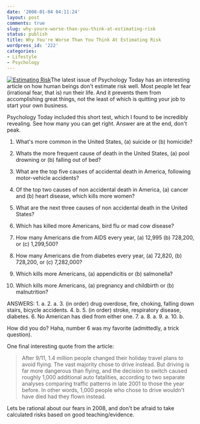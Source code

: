 ```yaml
---
date: '2008-01-04 04:11:24'
layout: post
comments: true
slug: why-youre-worse-than-you-think-at-estimating-risk
status: publish
title: Why You're Worse Than You Think At Estimating Risk
wordpress_id: '222'
categories:
- Lifestyle
- Psychology
---
```


[![Estimating Risk](http://s3.amazonaws.com/oldbloguploads/2008/01/898293_deporte_meseta_patagonica_51-150x150.jpg)](http://s3.amazonaws.com/oldbloguploads/2008/01/898293_deporte_meseta_patagonica_51.jpg)The latest issue of Psychology Today has an interesting article on how human beings don't estimate risk well.  Most people let fear (irrational fear, that is) run their life.  And it prevents them from  accomplishing great things, not the least of which is quitting your job to start your own business.

Psychology Today included this short test, which I found to be incredibly revealing.  See how many you can get right.  Answer are at the end, don't peak.




	
  1. What's more common in the United States, (a) suicide or (b) homicide?

	
  2. Whats the more frequent cause of death in the United States, (a) pool drowning or (b) falling out of bed?

	
  3. What are the top five causes of accidental death in America, following motor-vehicle accidents?

	
  4. Of the top two causes of non accidental death in America, (a) cancer and (b) heart disease, which kills more women?

	
  5. What are the next three causes of non accidental death in the United States?

	
  6. Which has killed more Americans, bird flu or mad cow disease?

	
  7. How many Americans die from AIDS every year, (a) 12,995 (b) 728,200, or (c) 1,299,500?

	
  8. How many Americans die from diabetes every year, (a) 72,820, (b) 728,200, or (c) 7,282,000?

	
  9. Which kills more Americans, (a) appendicitis or (b) salmonella?

	
  10. Which kills more Americans, (a) pregnancy and childbirth or (b) malnutrition?





ANSWERS: 1. a. 2. a. 3. (in order) drug overdose, fire, choking, falling down stairs, bicycle accidents. 4. b. 5. (in order) stroke, respiratory disease, diabetes. 6. No American has died from either one. 7. a. 8. a. 9. a. 10. b.

How did you do?  Haha, number 6 was my favorite (admittedly, a trick question).

One final interesting quote from the article:



> After 9/11, 1.4 million people changed their holiday travel plans to avoid flying.  The vast majority chose to drive instead.  But driving is far more dangerous than flying, and the decision to switch caused roughly 1,000 additional auto fatalities, according to two separate analyses comparing traffic patterns in late 2001 to those the year before.  In other words, 1,000 people who chose to drive wouldn't have died had they flown instead.



Lets be rational about our fears in 2008, and don't be afraid to take calculated risks based on good teaching/evidence.
